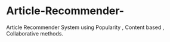 # Article-Recommender-
Article Recommender System using Popularity , Content based , Collaborative methods.
